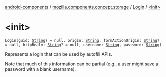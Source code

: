 [android-components](../../index.md) / [mozilla.components.concept.storage](../index.md) / [Login](index.md) / [&lt;init&gt;](./-init-.md)

# &lt;init&gt;

`Login(guid: `[`String`](https://kotlinlang.org/api/latest/jvm/stdlib/kotlin/-string/index.html)`? = null, origin: `[`String`](https://kotlinlang.org/api/latest/jvm/stdlib/kotlin/-string/index.html)`, formActionOrigin: `[`String`](https://kotlinlang.org/api/latest/jvm/stdlib/kotlin/-string/index.html)`? = null, httpRealm: `[`String`](https://kotlinlang.org/api/latest/jvm/stdlib/kotlin/-string/index.html)`? = null, username: `[`String`](https://kotlinlang.org/api/latest/jvm/stdlib/kotlin/-string/index.html)`, password: `[`String`](https://kotlinlang.org/api/latest/jvm/stdlib/kotlin/-string/index.html)`)`

Represents a login that can be used by autofill APIs.

Note that much of this information can be partial (e.g., a user might save a password with a
blank username).

